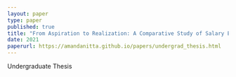 ```yaml
---
layout: paper
type: paper
published: true
title: "From Aspiration to Realization: A Comparative Study of Salary Expectations and Real-World Experiences among Alumni and Current Students in Hawai'i"
date: 2021
paperurl: https://amandanitta.github.io/papers/undergrad_thesis.html
---
```

Undergraduate Thesis
